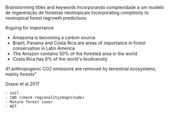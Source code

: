 Brainstorming titles and keywords
Incorporando complexidade a um modelo de regereração de florestas neotropicais
Incorporating complexity to neotropical forest regrowth predictions

Arguing for importance
- Amazonia is becoming a carbon source.
- Brazil, Panama and Costa Rica are areas of importance in forest conservation in Latin America
- The Amazon contains 50% of the forested area in the world
- Costa Rica has 6% of the world's biodiversity


41 anthropogenic CO2 emissions are removed by terrestrial ecosystems, mainly forests"

Grassi et al 2017

	- soil
	- CWD (check regionality/magnitude)
	- Mature forest cover
	- AET



